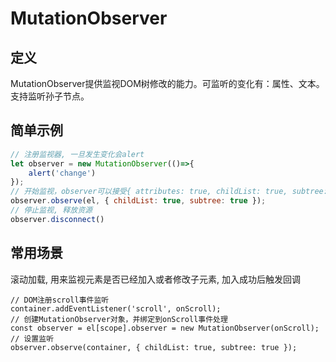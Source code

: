 # MutationObserver

## 定义

MutationObserver提供监视DOM树修改的能力。可监听的变化有：属性、文本。支持监听孙子节点。

## 简单示例

```javascript
// 注册监视器, 一旦发生变化会alert
let observer = new MutationObserver(()=>{
    alert('change')
});
// 开始监视，observer可以接受{ attributes: true, childList: true, subtree: true }
observer.observe(el, { childList: true, subtree: true });
// 停止监视, 释放资源
observer.disconnect()
```

## 常用场景

滚动加载, 用来监视元素是否已经加入或者修改子元素, 加入成功后触发回调

```text
// DOM注册scroll事件监听
container.addEventListener('scroll', onScroll);
// 创建MutationObserver对象，并绑定到onScroll事件处理  
const observer = el[scope].observer = new MutationObserver(onScroll);
// 设置监听
observer.observe(container, { childList: true, subtree: true });
```

